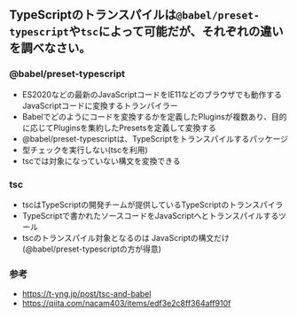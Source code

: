 ## TypeScriptのトランスパイルは`@babel/preset-typescript`や`tsc`によって可能だが、それぞれの違いを調べなさい。

### @babel/preset-typescript

- ES2020などの最新のJavaScriptコードをIE11などのブラウザでも動作するJavaScriptコードに変換するトランパイラー
- Babelでどのようにコードを変換するかを定義したPluginsが複数あり、目的に応じてPluginsを集約したPresetsを定義して変換する
- @babel/preset-typescriptは、TypeScriptをトランスパイルするパッケージ
- 型チェックを実行しない(tscを利用)
- tscでは対象になっていない構文を変換できる

### tsc

- tscはTypeScriptの開発チームが提供しているTypeScriptのトランスパイラ
- TypeScriptで書かれたソースコードをJavaScriptへとトランスパイルするツール
- tscのトランスパイル対象となるのは JavaScriptの構文だけ(@babel/preset-typescriptの方が得意)

### 参考

- https://t-yng.jp/post/tsc-and-babel
- https://qiita.com/nacam403/items/edf3e2c8ff364aff910f
